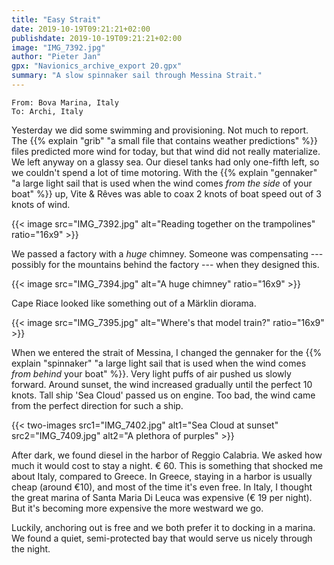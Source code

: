 ```yaml
---
title: "Easy Strait"
date: 2019-10-19T09:21:21+02:00
publishdate: 2019-10-19T09:21:21+02:00
image: "IMG_7392.jpg"
author: "Pieter Jan"
gpx: "Navionics_archive_export 20.gpx"
summary: "A slow spinnaker sail through Messina Strait."
---
```


`From: Bova Marina, Italy`<br/>
`To: Archi, Italy`

Yesterday we did some swimming and provisioning. Not much to report. The {{% explain "grib" "a small file that contains weather predictions" %}} files predicted more wind for today, but that wind did not really materialize. We left anyway on a glassy sea. Our diesel tanks had only one-fifth left, so we couldn't spend a lot of time motoring.
With the {{% explain "gennaker" "a large light sail that is used when the wind comes _from the side_ of your boat" %}} up, Vite & Rêves was able to coax 2 knots of boat speed out of 3 knots of wind.

{{< image src="IMG_7392.jpg" alt="Reading together on the trampolines" ratio="16x9" >}}

We passed a factory with a _huge_ chimney. Someone was compensating --- possibly for the mountains behind the factory --- when they designed this.

{{< image src="IMG_7394.jpg" alt="A huge chimney" ratio="16x9" >}}

Cape Riace looked like something out of a Märklin diorama.

{{< image src="IMG_7395.jpg" alt="Where's that model train?" ratio="16x9" >}}

When we entered the strait of Messina, I changed the gennaker for the {{% explain "spinnaker" "a large light sail that is used when the wind comes _from behind_ your boat" %}}. Very light puffs of air pushed us slowly forward. Around sunset, the wind increased gradually until the perfect 10 knots. Tall ship 'Sea Cloud' passed us on engine. Too bad, the wind came from the perfect direction for such a ship.

{{< two-images src1="IMG_7402.jpg" alt1="Sea Cloud at sunset" src2="IMG_7409.jpg" alt2="A plethora of purples" >}}

After dark, we found diesel in the harbor of Reggio Calabria. We asked how much it would cost to stay a night. € 60. This is something that shocked me about Italy, compared to Greece. In Greece, staying in a harbor is usually cheap (around €10), and most of the time it's even free. In Italy, I thought the great marina of Santa Maria Di Leuca was expensive (€ 19 per night). But it's becoming more expensive the more westward we go.

Luckily, anchoring out is free and we both prefer it to docking in a marina. We found a quiet, semi-protected bay that would serve us nicely through the night.
